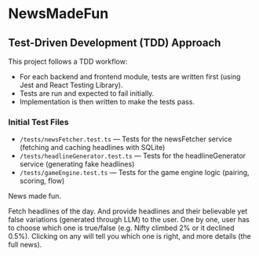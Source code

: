 # NewsMadeFun

## Test-Driven Development (TDD) Approach

This project follows a TDD workflow:
- For each backend and frontend module, tests are written first (using Jest and React Testing Library).
- Tests are run and expected to fail initially.
- Implementation is then written to make the tests pass.

### Initial Test Files
- `/tests/newsFetcher.test.ts` — Tests for the newsFetcher service (fetching and caching headlines with SQLite)
- `/tests/headlineGenerator.test.ts` — Tests for the headlineGenerator service (generating fake headlines)
- `/tests/gameEngine.test.ts` — Tests for the game engine logic (pairing, scoring, flow)

News made fun. 

Fetch headlines of the day. And provide headlines and their believable yet false variations (generated through LLM) to the user. One by one, user has to choose which one is true/false (e.g. Nifty climbed 2% or it declined 0.5%). Clicking on any will tell you which one is right, and more details (the full news).